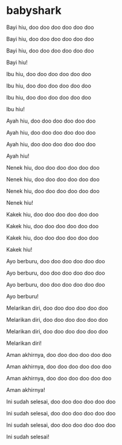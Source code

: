 # babyshark

Bayi hiu, doo doo doo doo doo doo

Bayi hiu, doo doo doo doo doo doo

Bayi hiu, doo doo doo doo doo doo

Bayi hiu!

Ibu hiu, doo doo doo doo doo doo

Ibu hiu, doo doo doo doo doo doo

Ibu hiu, doo doo doo doo doo doo

Ibu hiu!

Ayah hiu, doo doo doo doo doo doo

Ayah hiu, doo doo doo doo doo doo

Ayah hiu, doo doo doo doo doo doo

Ayah hiu!

Nenek hiu, doo doo doo doo doo doo

Nenek hiu, doo doo doo doo doo doo

Nenek hiu, doo doo doo doo doo doo

Nenek hiu!

Kakek hiu, doo doo doo doo doo doo

Kakek hiu, doo doo doo doo doo doo

Kakek hiu, doo doo doo doo doo doo

Kakek hiu!

Ayo berburu, doo doo doo doo doo doo

Ayo berburu, doo doo doo doo doo doo

Ayo berburu, doo doo doo doo doo doo

Ayo berburu!

Melarikan diri, doo doo doo doo doo doo

Melarikan diri, doo doo doo doo doo doo

Melarikan diri, doo doo doo doo doo doo

Melarikan diri!

Aman akhirnya, doo doo doo doo doo doo

Aman akhirnya, doo doo doo doo doo doo

Aman akhirnya, doo doo doo doo doo doo

Aman akhirnya!

Ini sudah selesai, doo doo doo doo doo doo

Ini sudah selesai, doo doo doo doo doo doo

Ini sudah selesai, doo doo doo doo doo doo

Ini sudah selesai!
